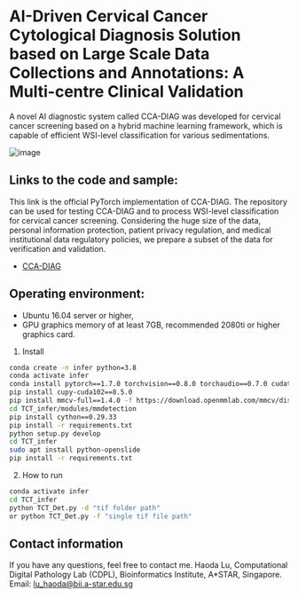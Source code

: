 # AI-Driven Cervical Cancer Cytological Diagnosis Solution based on Large Scale Data Collections and Annotations: A Multi-centre Clinical Validation
A novel AI diagnostic system called CCA-DIAG was developed for cervical cancer screening based on a hybrid machine learning framework, which is capable of efficient WSI-level classification for various sedimentations.

![image](https://github.com/jydada/CCA-DIAG/blob/main/doc/fig1.png)

## Links to the code and sample:
This link is the official PyTorch implementation of CCA-DIAG. The repository can be used for testing CCA-DIAG and to process WSI-level classification for cervical cancer screening. Considering the huge size of the data, personal information protection, patient privacy regulation, and medical institutional data regulatory policies, we prepare a subset of the data for verification and validation. 
- [CCA-DIAG](https://drive.google.com/drive/folders/1a1LjZ779uyJx3gs7OJ4K1DCrwaoeACWy?usp=drive_link)

## Operating environment: 
- Ubuntu 16.04 server or higher, 
- GPU graphics memory of at least 7GB, recommended 2080ti or higher graphics card.

1. Install

```bash
conda create -n infer python=3.8
conda activate infer
conda install pytorch==1.7.0 torchvision==0.8.0 torchaudio==0.7.0 cudatoolkit=10.2 -c pytorch
pip install cupy-cuda102==8.5.0
pip install mmcv-full==1.4.0 -f https://download.openmmlab.com/mmcv/dist/cu102/torch1.7.0/index.html
cd TCT_infer/modules/mmdetection
pip install cython==0.29.33
pip install -r requirements.txt
python setup.py develop
cd TCT_infer
sudo apt install python-openslide
pip install -r requirements.txt
```

2. How to run

```bash
conda activate infer
cd TCT_infer
python TCT_Det.py -d "tif folder path"
or python TCT_Det.py -f "single tif file path"
```
## Contact information
If you have any questions, feel free to contact me.
Haoda Lu, Computational Digital Pathology Lab (CDPL), Bioinformatics Institute, A*STAR, Singapore. Email: lu_haoda@bii.a-star.edu.sg
